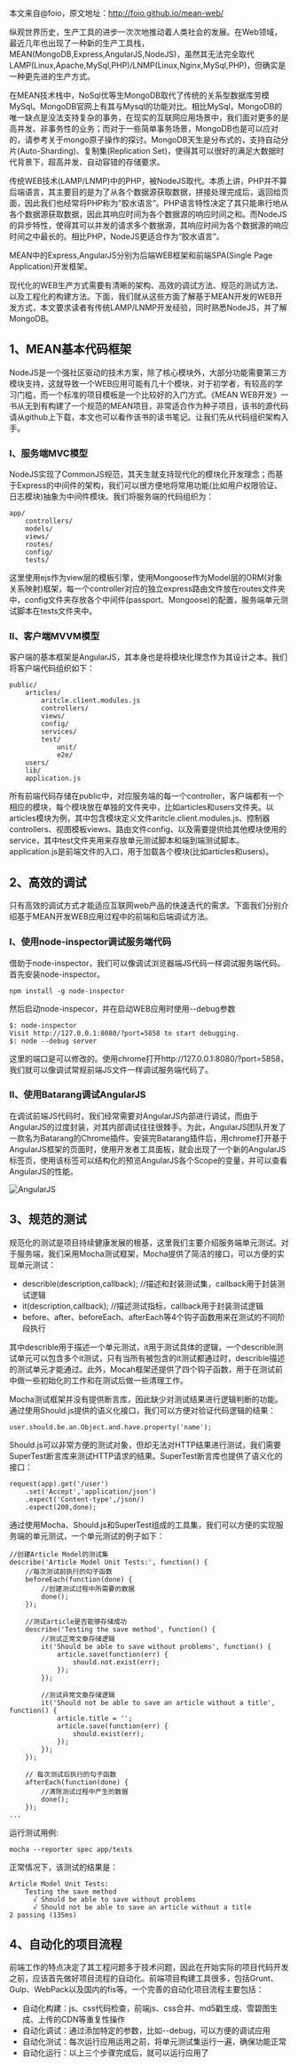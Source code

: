 本文来自@foio，原文地址：http://foio.github.io/mean-web/

纵观世界历史，生产工具的进步一次次地推动着人类社会的发展。在Web领域，最近几年也出现了一种新的生产工具栈，MEAN(MongoDB,Express,AngularJS,NodeJS)，虽然其无法完全取代LAMP(Linux,Apache,MySql,PHP)/LNMP(Linux,Nginx,MySql,PHP)，但确实是一种更先进的生产方式。

在MEAN技术栈中，NoSql优等生MongoDB取代了传统的关系型数据库劳模MySql。MongoDB官网上有其与Mysql的功能对比。相比MySql，MongoDB的唯一缺点是没法支持复杂的事务，在现实的互联网应用场景中，我们面对更多的是高并发、非事务性的业务；而对于一些简单事务场景，MongoDB也是可以应对的，请参考关于mongo原子操作的探讨。MongoDB天生是分布式的，支持自动分片(Auto-Sharding)、复制集(Replication Set)，使得其可以很好的满足大数据时代背景下，超高并发、自动容错的存储要求。

传统WEB技术(LAMP/LNMP)中的PHP，被NodeJS取代。本质上讲，PHP并不算后端语言，其主要目的是为了从各个数据源获取数据，拼接处理完成后，返回给页面，因此我们也经常将PHP称为“胶水语言”。PHP语言特性决定了其只能串行地从各个数据源获取数据，因此其响应时间为各个数据源的响应时间之和。而NodeJS的异步特性，使得其可以并发的请求多个数据源，其响应时间为各个数据源的响应时间之中最长的。相比PHP，NodeJS更适合作为“胶水语言”。

MEAN中的Express,AngularJS分别为后端WEB框架和前端SPA(Single Page Application)开发框架。

现代化的WEB生产方式需要有清晰的架构、高效的调试方法、规范的测试方法、以及工程化的构建方法。下面，我们就从这些方面了解基于MEAN开发的WEB开发方式，本文要求读者有传统LAMP/LNMP开发经验，同时熟悉NodeJS，并了解MongoDB。

## 1、MEAN基本代码框架

NodeJS是一个强社区驱动的技术方案，除了核心模块外，大部分功能需要第三方模块支持，这就导致一个WEB应用可能有几十个模块，对于初学者，有较高的学习门槛，而一个标准的项目模板是一个比较好的入门方式。《MEAN WEB开发》一书从无到有构建了一个规范的MEAN项目，非常适合作为种子项目，该书的源代码请从github上下载，本文也可以看作该书的读书笔记。让我们先从代码组织架构入手。

### Ⅰ、服务端MVC模型

NodeJS实现了CommonJS规范，其天生就支持现代化的模块化开发理念；而基于Express的中间件的架构，我们可以很方便地将常用功能(比如用户权限验证、日志模块)抽象为中间件模块。我们将服务端的代码组织为：

```
app/
    controllers/
    models/
    views/
    routes/
    config/
    tests/
```
这里使用ejs作为view层的模板引擎，使用Mongoose作为Model层的ORM(对象关系映射)框架，每一个controller对应的独立express路由文件放在routes文件夹中，config文件夹存放各个中间件(passport、Mongoose)的配置，服务端单元测试脚本在tests文件夹中。

### Ⅱ、客户端MVVM模型

客户端的基本框架是AngularJS，其本身也是将模块化理念作为其设计之本。我们将客户端代码组织如下：

```
public/
    articles/
        aritcle.client.modules.js
        controllers/
        views/
        config/
        services/
        test/
            unit/
            e2e/
    users/
    lib/
    application.js
```

所有前端代码存储在public中，对应服务端的每一个controller，客户端都有一个相应的模块，每个模块放在单独的文件夹中，比如articles和users文件夹。以articles模块为例，其中包含模块定义文件aritcle.client.modules.js、控制器controllers、视图模板views、路由文件config、以及需要提供给其他模块使用的service，其中test文件夹用来存放单元测试脚本和端到端测试脚本。application.js是前端文件的入口，用于加载各个模块(比如articles和users)。

## 2、高效的调试

只有高效的调试方式才能适应互联网web产品的快速迭代的需求。下面我们分别介绍基于MEAN开发WEB应用过程中的前端和后端调试方法。

### Ⅰ、使用node-inspector调试服务端代码

借助于node-inspector，我们可以像调试浏览器端JS代码一样调试服务端代码。首先安装node-inspector。

```
npm install -g node-inspector
```

然后启动node-inspecor，并在启动WEB应用时使用--debug参数

```
$: node-inspector
Visit http://127.0.0.1:8080/?port=5858 to start debugging.
$: node --debug server
```

这里的端口是可以修改的。使用chrome打开http://127.0.0.1:8080/?port=5858，我们就可以像调试常规前端JS文件一样调试服务端代码了。

### Ⅱ、使用Batarang调试AngularJS

在调试前端JS代码时，我们经常需要对AngularJS内部进行调试，而由于AngularJS的过度封装，对其内部调试往往很棘手。为此，AngularJS团队开发了一款名为Batarang的Chrome插件。安装完Batarang插件后，用chrome打开基于AngularJS框架的页面时，使用开发者工具面板，就会出现了一个新的AngularJS标签页，使用该标签可以结构化的预览AngularJS各个Scope的变量，并可以查看AngularJS的性能。

![AngularJS](https://cdn.chenrf.com/2018729213619.png)

## 3、规范的测试

规范化的测试是项目持续健康发展的根基，这里我们主要介绍服务端单元测试。对于服务端，我们采用Mocha测试框架，Mocha提供了简洁的接口，可以方便的实现单元测试：

- describle(description,callback); //描述和封装测试集，callback用于封装测试逻辑
- it(description,callback); //描述测试指标，callback用于封装测试逻辑
- before、after、beforeEach、afterEach等4个钩子函数用来在测试的不同阶段执行

其中describle用于描述一个单元测试，it用于测试具体的逻辑，一个describle测试单元可以包含多个it测试，只有当所有被包含的it测试都通过时，describle描述的测试单元才能通过。此外，Mocah框架还提供了四个钩子函数，用于在测试前中做一些初始化的工作和在测试后做一些清理工作。

Mocha测试框架并没有提供断言库，因此缺少对测试结果进行逻辑判断的功能。通过使用Should.js提供的语义化接口，我们可以方便对验证代码逻辑的结果：

```
user.should.be.an.Object.and.have.property('name');
```

Should.js可以非常方便的测试对象，但却无法对HTTP结果进行测试，我们需要SuperTest断言库来测试HTTP请求的结果。SuperTest断言库也提供了语义化的接口：

```
request(app).get('/user')
    .set('Accept','application/json')
    .expect('Content-type',/json/)
    .expect(200,done);
```

通过使用Mocha、Should.js和SuperTest组成的工具集，我们可以方便的实现服务端的单元测试，一个单元测试的例子如下：

```
//创建Article Model的测试集
describe('Article Model Unit Tests:', function() {  
    //每次测试前执行的勾子函数
    beforeEach(function(done) {
        //创建测试过程中所需要的数据   
        done();
    });

    //测试article是否能够存储成功
    describe('Testing the save method', function() {
        //测试正常文章存储逻辑
        it('Should be able to save without problems', function() {
            article.save(function(err) {
                should.not.exist(err);
            });
        });

        //测试异常文章存储逻辑
        it('Should not be able to save an article without a title', function() {
            article.title = '';
            article.save(function(err) {
                should.exist(err);
            });
        });
    });

    // 每次测试后执行的勾子函数
    afterEach(function(done) {
        //清除测试过程中产生的数据
        done();
    });
...
```

运行测试用例:

```
mocha --reporter spec app/tests
```

正常情况下，该测试的结果是：

```
Article Model Unit Tests:
    Testing the save method
      √ Should be able to save without problems
      √ Should not be able to save an article without a title
2 passing (135ms)
```

## 4、自动化的项目流程

前端工作的特点决定了其工程问题多于技术问题，因此在开始实际的项目代码开发之前，应该首先做好项目流程的自动化。前端项目构建工具很多，包括Grunt、Gulp、WebPack以及国内的fis等。一个完善的自动化项目流程主要包括：

- 自动化构建：js、css代码检查，前端js、css合并、md5戳生成、雪碧图生成、上传的CDN等重复性操作
- 自动化调试：通过添加特定的参数，比如--debug，可以方便的调试应用
- 自动化测试：每次运行应用运用之前，将单元测试集运行一遍，确保功能正常
- 自动化运行：以上三个步骤完成后，就可以运行应用了
